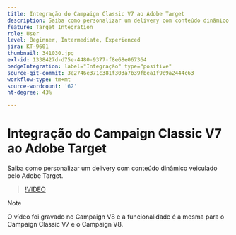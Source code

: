 ```yaml
---
title: Integração do Campaign Classic V7 ao Adobe Target
description: Saiba como personalizar um delivery com conteúdo dinâmico veiculado pelo Adobe Target.
feature: Target Integration
role: User
level: Beginner, Intermediate, Experienced
jira: KT-9601
thumbnail: 341030.jpg
exl-id: 1338427d-d75e-4480-9377-f8e68e067364
badgeIntegration: label="Integração" type="positive"
source-git-commit: 3e2746e371c381f303a7b39fbea1f9c9a2444c63
workflow-type: tm+mt
source-wordcount: '62'
ht-degree: 43%

---
```


# Integração do Campaign Classic V7 ao Adobe Target

Saiba como personalizar um delivery com conteúdo dinâmico veiculado pelo Adobe Target.

>[!VIDEO](https://video.tv.adobe.com/v/341030?quality=12&learn=on)

>[!NOTE]
> O vídeo foi gravado no Campaign V8 e a funcionalidade é a mesma para o Campaign Classic V7 e o Campaign V8.
